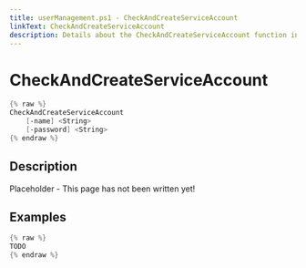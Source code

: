 ```yaml
---
title: userManagement.ps1 - CheckAndCreateServiceAccount
linkText: CheckAndCreateServiceAccount
description: Details about the CheckAndCreateServiceAccount function in userManagement.ps1 helper script
---
```


# CheckAndCreateServiceAccount

```PowerShell
{% raw %}
CheckAndCreateServiceAccount
    [-name] <String>
    [-password] <String>
{% endraw %}
```

## Description

Placeholder - This page has not been written yet!

## Examples

```PowerShell
{% raw %}
TODO
{% endraw %}
```
